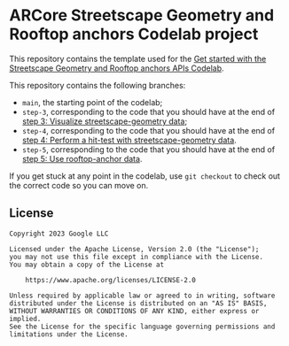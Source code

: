 # ARCore Streetscape Geometry and Rooftop anchors Codelab project

This repository contains the template used for the [Get started with the Streetscape Geometry and Rooftop anchors APIs Codelab](https://developers.google.com/codelabs/arcore-streetscape-geometry-rooftop-anchors#0).

This repository contains the following branches:

* `main`, the starting point of the codelab;
* `step-3`, corresponding to the code that you should have at the end of [step 3: Visualize streetscape-geometry data](https://developers.google.com/codelabs/arcore-streetscape-geometry-rooftop-anchors#2);
* `step-4`, corresponding to the code that you should have at the end of [step 4: Perform a hit-test with streetscape-geometry data](https://developers.google.com/codelabs/arcore-streetscape-geometry-rooftop-anchors#3).
* `step-5`, corresponding to the code that you should have at the end of [step 5: Use rooftop-anchor data](https://developers.google.com/codelabs/arcore-streetscape-geometry-rooftop-anchors#4).

If you get stuck at any point in the codelab, use `git checkout` to check out the correct code so you can move on.

## License

    Copyright 2023 Google LLC

    Licensed under the Apache License, Version 2.0 (the "License");
    you may not use this file except in compliance with the License.
    You may obtain a copy of the License at

        https://www.apache.org/licenses/LICENSE-2.0

    Unless required by applicable law or agreed to in writing, software
    distributed under the License is distributed on an "AS IS" BASIS,
    WITHOUT WARRANTIES OR CONDITIONS OF ANY KIND, either express or implied.
    See the License for the specific language governing permissions and
    limitations under the License.